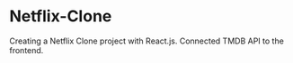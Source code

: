 # Netflix-Clone

Creating a Netflix Clone project with React.js. Connected TMDB API to the frontend.
